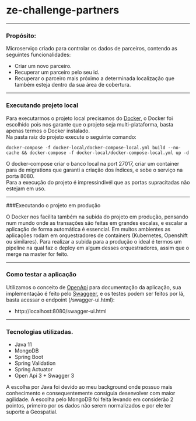 # ze-challenge-partners

---
### Propósito:

Microserviço criado para controlar os dados de parceiros, contendo as seguintes funcionalidades:
- Criar um novo parceiro.
- Recuperar um parceiro pelo seu id.
- Recuperar o parceiro mais próximo a determinada localização que também esteja dentro da sua área de cobertura.

---
### Executando projeto local

Para executarmos o projeto local precisamos do [Docker](https://www.docker.com/), o Docker foi escolhido pois nos garante que o projeto seja multi-plataforma, basta apenas termos o Docker instalado.<br>
Na pasta raiz do projeto execute o seguinte comando:
```shell script
docker-compose -f docker-local/docker-compose-local.yml build --no-cache && docker-compose -f docker-local/docker-compose-local.yml up -d
```
O docker-compose criar o banco local na port 27017, criar um container para de migrations que garanti a criação dos índices, e sobe o serviço na porta 8080.<br>
Para a execução do projeto é impressindivél que as portas supracitadas não estejam em uso. 

---
###Executando o projeto em produção

O Docker nos facilita também na subida do projeto em produção, pensando num mundo onde as transações são feitas em grandes escalas, e escalar a aplicação de forma automática é essencial. Em muitos ambientes as aplicações rodam em orquestradores de containers (Kubernetes, Openshift ou similares). Para realizar a subida para a produção o ideal é termos um pipeline na qual faz o deploy em algum desses orquestradores, assim que o merge na master for feito. 

---

### Como testar a aplicação

Utilizamos o conceito de [OpenApi](https://swagger.io/specification/) para documentação da aplicação, sua implementação  é feito pelo [Swaggeer](https://swagger.io/), e os testes podem ser feitos por lá, basta acessar o endpoint (/swagger-ui.html):
- http://localhost:8080/swagger-ui.html

---
### Tecnologias utilizadas.

- Java 11
- MongoDB
- Spring Boot
- Spring Validation
- Spring Actuator
- Open Api 3 + Swagger 3

A escolha por Java foi devido ao meu background onde possuo mais conhecimento e consequentemente consiguia desenvolver com maior agilidade.
A escolha pelo MongoDB foi feita levando em considerão 2 pointos, primeiro por os dados não serem normalizados e por ele ter suporte a Geospatial.
